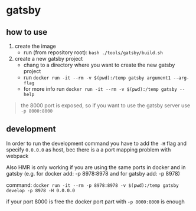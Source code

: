 
# gatsby

## how to use
1. create the image
    - run (from repository root): `bash ./tools/gatsby/build.sh`
2. create a new gatsby project
    - chang to a directory where you want to create the new gatsby project
    - run `docker run -it --rm -v $(pwd):/temp gatsby argument1 --arg-flag`
    - for more info run `docker run -it --rm -v $(pwd):/temp gatsby --help`

> the 8000 port is exposed, so if you want to use the gatsby server use `-p 8000:8000`

## development
In order to run the development command you have to add the `-H` flag and specify `0.0.0.0` as host, bec there is a a port mapping problem with webpack

Also HMR is only working if you are using the same ports in docker and in gatsby (e.g. for docker add: -p 8978:8978 and for gatsby add: -p 8978)

command: `docker run -it --rm -p 8978:8978 -v $(pwd):/temp gatsby develop -p 8978 -H 0.0.0.0`

if your port 8000 is free the docker port part with `-p 8000:8000` is enough
